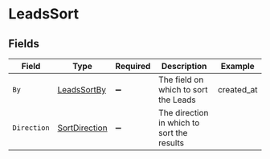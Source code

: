 # LeadsSort


## Fields

| Field                                                     | Type                                                      | Required                                                  | Description                                               | Example                                                   |
| --------------------------------------------------------- | --------------------------------------------------------- | --------------------------------------------------------- | --------------------------------------------------------- | --------------------------------------------------------- |
| `By`                                                      | [LeadsSortBy](../../Models/Components/LeadsSortBy.md)     | :heavy_minus_sign:                                        | The field on which to sort the Leads                      | created_at                                                |
| `Direction`                                               | [SortDirection](../../Models/Components/SortDirection.md) | :heavy_minus_sign:                                        | The direction in which to sort the results                |                                                           |